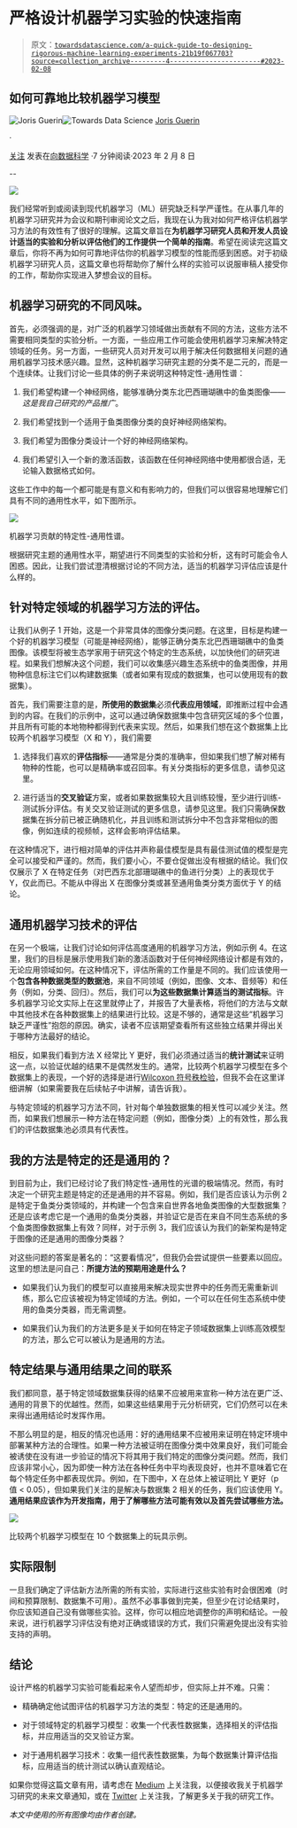 # 严格设计机器学习实验的快速指南

> 原文：[`towardsdatascience.com/a-quick-guide-to-designing-rigorous-machine-learning-experiments-21b19f067703?source=collection_archive---------4-----------------------#2023-02-08`](https://towardsdatascience.com/a-quick-guide-to-designing-rigorous-machine-learning-experiments-21b19f067703?source=collection_archive---------4-----------------------#2023-02-08)

## 如何可靠地比较机器学习模型

[](https://medium.com/@jorisguerin?source=post_page-----21b19f067703--------------------------------)![Joris Guerin](https://medium.com/@jorisguerin?source=post_page-----21b19f067703--------------------------------)[](https://towardsdatascience.com/?source=post_page-----21b19f067703--------------------------------)![Towards Data Science](https://towardsdatascience.com/?source=post_page-----21b19f067703--------------------------------) [Joris Guerin](https://medium.com/@jorisguerin?source=post_page-----21b19f067703--------------------------------)

·

[关注](https://medium.com/m/signin?actionUrl=https%3A%2F%2Fmedium.com%2F_%2Fsubscribe%2Fuser%2Fc2fba9c25ca1&operation=register&redirect=https%3A%2F%2Ftowardsdatascience.com%2Fa-quick-guide-to-designing-rigorous-machine-learning-experiments-21b19f067703&user=Joris+Guerin&userId=c2fba9c25ca1&source=post_page-c2fba9c25ca1----21b19f067703---------------------post_header-----------) 发表在[向数据科学](https://towardsdatascience.com/?source=post_page-----21b19f067703--------------------------------) ·7 分钟阅读·2023 年 2 月 8 日[](https://medium.com/m/signin?actionUrl=https%3A%2F%2Fmedium.com%2F_%2Fvote%2Ftowards-data-science%2F21b19f067703&operation=register&redirect=https%3A%2F%2Ftowardsdatascience.com%2Fa-quick-guide-to-designing-rigorous-machine-learning-experiments-21b19f067703&user=Joris+Guerin&userId=c2fba9c25ca1&source=-----21b19f067703---------------------clap_footer-----------)

--

[](https://medium.com/m/signin?actionUrl=https%3A%2F%2Fmedium.com%2F_%2Fbookmark%2Fp%2F21b19f067703&operation=register&redirect=https%3A%2F%2Ftowardsdatascience.com%2Fa-quick-guide-to-designing-rigorous-machine-learning-experiments-21b19f067703&source=-----21b19f067703---------------------bookmark_footer-----------)![](img/f024a751c0d6b7a92dbc156eb42560e3.png)

我们经常听到或阅读到现代机器学习（ML）研究缺乏科学严谨性。在从事几年的机器学习研究并为会议和期刊审阅论文之后，我现在认为我对如何严格评估机器学习方法的有效性有了很好的理解。这篇文章旨在**为机器学习研究人员和开发人员设计适当的实验和分析以评估他们的工作提供一个简单的指南**。希望在阅读完这篇文章后，你将不再为如何可靠地评估你的机器学习模型的性能而感到困惑。对于初级机器学习研究人员，这篇文章也将帮助你了解什么样的实验可以说服审稿人接受你的工作，帮助你实现进入梦想会议的目标。

## 机器学习研究的不同风味。

首先，必须强调的是，对广泛的机器学习领域做出贡献有不同的方法，这些方法不需要相同类型的实验分析。一方面，一些应用工作可能会使用机器学习来解决特定领域的任务。另一方面，一些研究人员对开发可以用于解决任何数据相关问题的通用机器学习技术感兴趣。显然，这种机器学习研究主题的分类不是二元的，而是一个连续体。让我们讨论一些具体的例子来说明这种特定性-通用性谱：

1.  我们希望构建一个神经网络，能够准确分类东北巴西珊瑚礁中的鱼类图像——*这是我自己研究的产品推广*。

1.  我们希望找到一个适用于鱼类图像分类的良好神经网络架构。

1.  我们希望为图像分类设计一个好的神经网络架构。

1.  我们希望引入一个新的激活函数，该函数在任何神经网络中使用都很合适，无论输入数据格式如何。

这些工作中的每一个都可能是有意义和有影响力的，但我们可以很容易地理解它们具有不同的通用性水平，如下图所示。

![](img/24f4bdbd348b2b8dd76b459cffd2c1f6.png)

机器学习贡献的特定性-通用性谱。

根据研究主题的通用性水平，期望进行不同类型的实验和分析，这有时可能会令人困惑。因此，让我们尝试澄清根据讨论的不同方法，适当的机器学习评估应该是什么样的。

## 针对特定领域的机器学习方法的评估。

让我们从例子 1 开始，这是一个非常具体的图像分类问题。在这里，目标是构建一个好的机器学习模型（可能是神经网络），能够正确分类东北巴西珊瑚礁中的鱼类图像。该模型将被生态学家用于研究这个特定的生态系统，以加快他们的研究进程。如果我们想解决这个问题，我们可以收集感兴趣生态系统中的鱼类图像，并用物种信息标注它们以构建数据集（或者如果有现成的数据集，也可以使用现有的数据集）。

首先，我们需要注意的是，**所使用的数据集**必须**代表应用领域**，即推断过程中会遇到的内容。在我们的示例中，这可以通过确保数据集中包含研究区域的多个位置，并且所有可能的本地物种都得到代表来实现。然后，如果我们想在这个数据集上比较两个机器学习模型（X 和 Y），我们需要

1.  选择我们喜欢的**评估指标**——通常是分类的准确率，但如果我们想了解对稀有物种的性能，也可以是精确率或召回率。有关分类指标的更多信息，请参见这里。

1.  进行适当的**交叉验证**方案，或者如果数据集较大且训练较慢，至少进行训练-测试拆分评估。有关交叉验证测试的更多信息，请参见这里。我们只需确保数据集在拆分前已被正确随机化，并且训练和测试拆分中不包含非常相似的图像，例如连续的视频帧，这样会影响评估结果。

在这种情况下，进行相对简单的评估并声称最佳模型是具有最佳测试值的模型是完全可以接受和严谨的。然而，我们要小心，不要仓促做出没有根据的结论。我们仅仅展示了 X 在特定任务（对巴西东北部珊瑚礁中的鱼进行分类）上的表现优于 Y，仅此而已。不能从中得出 X 在图像分类或甚至通用鱼类分类方面优于 Y 的结论。

## 通用机器学习技术的评估

在另一个极端，让我们讨论如何评估高度通用的机器学习方法，例如示例 4。在这里，我们的目标是展示使用我们新的激活函数对于任何神经网络设计都是有效的，无论应用领域如何。在这种情况下，评估所需的工作量是不同的。我们应该使用一个**包含各种数据类型的数据池**，来自不同领域（例如，图像、文本、音频等）和任务（例如，分类、回归）。然后，我们可以**为这些数据集计算适当的测试指标**。许多机器学习论文实际上在这里就停止了，并报告了大量表格，将他们的方法与文献中其他技术在各种数据集上的结果进行比较。这是不够的，通常是这些“机器学习缺乏严谨性”抱怨的原因。确实，读者不应该期望查看所有这些独立结果并得出关于哪种方法最好的结论。

相反，如果我们看到方法 X 经常比 Y 更好，我们必须通过适当的**统计测试**来证明这一点，以验证优越的结果不是偶然发生的。通常，比较两个机器学习模型在多个数据集上的表现，一个好的选择是进行[Wilcoxon 符号秩检验](https://www.jmlr.org/papers/volume7/demsar06a/demsar06a.pdf)，但我不会在这里详细讲解（如果需要我在后续帖子中讲解，请告诉我）。

与特定领域的机器学习方法不同，针对每个单独数据集的相关性可以减少关注。然而，如果我们想展示一种方法在特定问题（例如，图像分类）上的有效性，那么我们的评估数据集池必须具有代表性。

## 我的方法是特定的还是通用的？

到目前为止，我们已经讨论了我们特定性-通用性的光谱的极端情况。然而，有时决定一个研究主题是特定的还是通用的并不容易。例如，我们是否应该认为示例 2 是特定于鱼类分类领域的，并构建一个包含来自世界各地鱼类图像的大型数据集？还是应该考虑它是一个通用的鱼类分类器，并验证它是否在来自不同生态系统的多个鱼类图像数据集上有效？同样，对于示例 3，我们应该认为我们的新架构是特定于图像的还是通用的图像分类器？

对这些问题的答案是著名的：“这要看情况”，但我仍会尝试提供一些要素以回应。这里的想法是问自己：**所提方法的预期用途是什么？**

+   如果我们认为我们的模型可以直接用来解决现实世界中的任务而无需重新训练，那么它应该被视为特定领域的方法。例如，一个可以在任何生态系统中使用的鱼类分类器，而无需调整。

+   如果我们认为我们的方法更多是关于如何在特定子领域数据集上训练高效模型的方法，那么它可以被认为是通用的方法。

## 特定结果与通用结果之间的联系

我们都同意，基于特定领域数据集获得的结果不应被用来宣称一种方法在更广泛、通用的背景下的优越性。然而，如果这些结果用于元分析研究，它们仍然可以在未来得出通用结论时发挥作用。

不那么明显的是，相反的情况也适用：好的通用结果不应被用来证明在特定环境中部署某种方法的合理性。如果一种方法被证明在图像分类中效果良好，我们可能会被诱使在没有进一步验证的情况下将其用于我们特定的图像分类问题。然而，我们应该非常小心，因为即使一种方法在各种任务中平均表现良好，也并不意味着它在每个特定任务中都表现优异。例如，在下图中，X 在总体上被证明比 Y 更好（p 值 < 0.05），但如果我们关注的是解决与数据集 2 相关的任务，我们应该使用 Y。**通用结果应该作为开发指南，用于了解哪些方法可能有效以及首先尝试哪些方法。**

![](img/39fef3a53ab5cdfb26d0e4076b5aef76.png)

比较两个机器学习模型在 10 个数据集上的玩具示例。

## 实际限制

一旦我们确定了评估新方法所需的所有实验，实际进行这些实验有时会很困难（时间和预算限制、数据集不可用）。虽然不必事事做到完美，但至少在讨论结果时，你应该知道自己没有做哪些实验。这样，你可以相应地调整你的声明和结论。一般来说，进行机器学习评估没有绝对正确或错误的方式，我们只需避免提出没有实验支持的声明。

## 结论

设计严格的机器学习实验可能看起来令人望而却步，但实际上并不难。只需：

+   精确确定他试图评估的机器学习方法的类型：特定的还是通用的。

+   对于领域特定的机器学习模型：收集一个代表性数据集，选择相关的评估指标，并应用适当的交叉验证方案。

+   对于通用机器学习技术：收集一组代表性数据集，为每个数据集计算评估指标，应用适当的统计测试以确认直观结论。

如果你觉得这篇文章有用，请考虑在 [Medium](https://medium.com/@jorisguerin) 上关注我，以便接收我关于机器学习研究的未来文章通知，或在 [Twitter](https://twitter.com/jorisguerin) 上关注我，了解更多关于我的研究工作。

*本文中使用的所有图像均由作者创建。*
